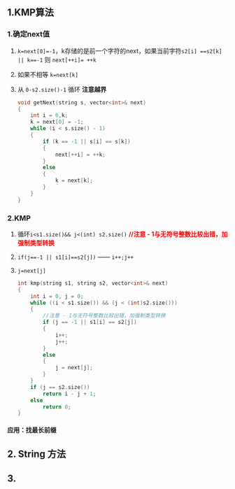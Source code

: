 ## 1.KMP算法

### 1.确定next值

1. `k=next[0]=-1`，k存储的是前一个字符的next，如果当前字符`s2[i] ==s2[k] || k==-1`  则 `next[++i]= ++k` 

2. 如果不相等 `k=next[k]`

3. 从 `0-s2.size()-1` 循环 **注意越界**

   ```cpp
   void getNext(string s, vector<int>& next)
   {
       int i = 0,k;
       k = next[0] = -1;
       while (i < s.size() - 1)
       {
           if (k == -1 || s[i] == s[k])
           {
               next[++i] = ++k;
           }
           else
           {
               k = next[k];
           }
       }
   }
   ```


### 2.KMP

1. 循环`i<s1.size()&& j<(int) s2.size()` <font color='red'> **//注意 - 1与无符号整数比较出错，加强制类型转换**</font>

2. `if(j==-1 || s1[i]==s2[j])` —— `i++;j++`

3. `j=next[j]`

   ```cpp
   int kmp(string s1, string s2, vector<int>& next)
   {
       int i = 0, j = 0;
       while ((i < s1.size()) && (j < (int)s2.size()))
       {
           //注意 - 1与无符号整数比较出错，加强制类型转换
           if (j == -1 || s1[i] == s2[j])
           {
               i++;
               j++;
           }
           else
           {
               j = next[j];
           }
       }
       if (j == s2.size())
           return i - j + 1;
       else
           return 0;
   }
   ```

   

#### 应用：找最长前缀



## 2. String 方法



## 3.